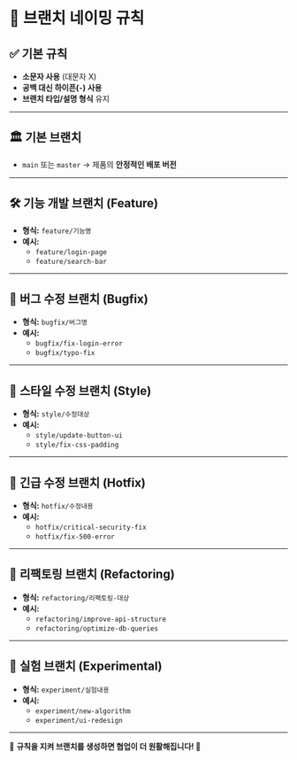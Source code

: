 # 🌿 브랜치 네이밍 규칙
## ✅ 기본 규칙
- **소문자 사용** (대문자 X)
- **공백 대신 하이픈(`-`) 사용**
- **브랜치 타입/설명 형식** 유지

---

## 🏛 기본 브랜치
- `main` 또는 `master` → 제품의 **안정적인 배포 버전**

---

## 🛠 기능 개발 브랜치 (Feature)
- **형식:** `feature/기능명`
- **예시:**  
  - `feature/login-page`
  - `feature/search-bar`

---

## 🐞 버그 수정 브랜치 (Bugfix)
- **형식:** `bugfix/버그명`
- **예시:**  
  - `bugfix/fix-login-error`
  - `bugfix/typo-fix`

---

## 🎨 스타일 수정 브랜치 (Style)
- **형식:** `style/수정대상`
- **예시:**  
  - `style/update-button-ui`
  - `style/fix-css-padding`

---

## 🚨 긴급 수정 브랜치 (Hotfix)
- **형식:** `hotfix/수정내용`
- **예시:**  
  - `hotfix/critical-security-fix`
  - `hotfix/fix-500-error`

---

## 🔄 리팩토링 브랜치 (Refactoring)
- **형식:** `refactoring/리팩토링-대상`
- **예시:**  
  - `refactoring/improve-api-structure`
  - `refactoring/optimize-db-queries`

---

## 🧪 실험 브랜치 (Experimental)
- **형식:** `experiment/실험내용`
- **예시:**  
  - `experiment/new-algorithm`
  - `experiment/ui-redesign`

---

📌 **규칙을 지켜 브랜치를 생성하면 협업이 더 원활해집니다! 🚀**


<!-- This is a [Next.js](https://nextjs.org) project bootstrapped with [`create-next-app`](https://nextjs.org/docs/app/api-reference/cli/create-next-app).

## Getting Started

First, run the development server:

```bash
npm run dev
# or
yarn dev
# or
pnpm dev
# or
bun dev
```

Open [http://localhost:3000](http://localhost:3000) with your browser to see the result.

You can start editing the page by modifying `app/page.tsx`. The page auto-updates as you edit the file.

This project uses [`next/font`](https://nextjs.org/docs/app/building-your-application/optimizing/fonts) to automatically optimize and load [Geist](https://vercel.com/font), a new font family for Vercel.

## Learn More

To learn more about Next.js, take a look at the following resources:

- [Next.js Documentation](https://nextjs.org/docs) - learn about Next.js features and API.
- [Learn Next.js](https://nextjs.org/learn) - an interactive Next.js tutorial.

You can check out [the Next.js GitHub repository](https://github.com/vercel/next.js) - your feedback and contributions are welcome!

## Deploy on Vercel

The easiest way to deploy your Next.js app is to use the [Vercel Platform](https://vercel.com/new?utm_medium=default-template&filter=next.js&utm_source=create-next-app&utm_campaign=create-next-app-readme) from the creators of Next.js.

Check out our [Next.js deployment documentation](https://nextjs.org/docs/app/building-your-application/deploying) for more details. -->
